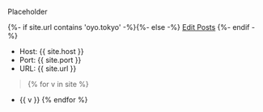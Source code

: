 ---
---
Placeholder

{%- if site.url contains 'oyo.tokyo' -%}{%- else -%}
<a href="/admin/collections/posts" target="_blank">Edit Posts</a>
{%- endif -%}

* Host: {{ site.host }}
* Port: {{ site.port }}
* URL: {{ site.url }}

> {% for v in site %}
* {{ v }}
{% endfor %}
